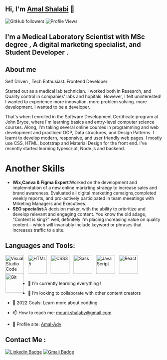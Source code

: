## Hi, I'm [Amal Shalabi](https://amalshalabi.github.io/Amal.Sh_CV22/)  👋

![GitHub followers](https://img.shields.io/github/followers/AmalShalabi?style=for-the-badge)
![Profile Views](https://komarev.com/ghpvc/?username=AmalShalabi&style=for-the-badge)

## I'm a Medical Laboratory Scientist with MSc degree , A digital marketing specialist, and Student Developer .


## About me 
Self Driven , Tech Enthusiast.
Frontend Developer

Started out as a medical lab technician. I worked both in Research, and Quality control in companies' labs and hopitals. However, I felt uninterested! I wanted to experience more innovation. more problem solving. more development. I wanted to be a developer.

That's when I enrolled in the Software Development Certificate program at John Bryce, where I'm learning basics and entry-level computer science courses. Along, I'm taking several online courses in programming and web development and practiced OOP, Data structures, and Design Patterns.
I learnt to develop modern, responsive, and user friendly web pages.
I mostly use CSS, HTML, bootstrap and Material Design for the front end.
I've recently started learning typescript, Node.js and backend. 



# Another Skills 
- **Wix,Canva & Figma Expert**:Worked on the development and implemntation of a new online markrting straegy to increase sales and brand awareness.
  Evaluated all digital marketing camaigns,completed weekly reports, and pro-actively participated in team meeatings with Mrketing Managers and Executives.
- **SEO specialist**:A decision maker, with the ability to prioritize and develop relevant and engaging content. You know the old adage, “Content is king?” well, definitely i'm  placing increasing value on quality content – which will invariably include keyword or phrases that increases traffic to a site.

## Languages and Tools:

<img align="left" alt="Visual Studio Code" width="60px" src="https://cdn.jsdelivr.net/gh/devicons/devicon/icons/vscode/vscode-original.svg" style="padding-right:10px;" />
<img align="left" alt="HTML5" width="60px" src="https://cdn.jsdelivr.net/gh/devicons/devicon/icons/html5/html5-original.svg" style="padding-right:10px;" />
<img align="left" alt="CSS3" width="60px" src="https://cdn.jsdelivr.net/gh/devicons/devicon/icons/css3/css3-original.svg" style="padding-right:10px;" />
<img align="left" alt="Sass" width="60px" src="https://cdn.jsdelivr.net/gh/devicons/devicon/icons/sass/sass-original.svg" style="padding-right:10px;" />
<img align="left" alt="JavaScript" width="60px" src="https://cdn.jsdelivr.net/gh/devicons/devicon/icons/javascript/javascript-original.svg" style="padding-right:10px;" />
<img align="left" alt="React" width="60px" src="https://cdn.jsdelivr.net/gh/devicons/devicon/icons/react/react-original.svg" style="padding-right:10px;" />
<img align="left" alt="Git" width="60px" src="https://cdn.jsdelivr.net/gh/devicons/devicon/icons/git/git-original.svg" style="padding-right:10px;" />

<br />
<br /><br />
<br />


- 🌱 I’m currently learning everything !
- 👯 I’m looking to collaborate with other content creators
- 🥅 2022 Goals: Learn more about codding

- 📫 How to reach me: mouni.shalaby@gmail.com
- 🎯 Profile site: [Amal-Adv](https://www.amal-adv.com/)

## Contact Me :
[![Linkedin Badge](https://img.shields.io/badge/-amalshalabi-blue?style=flat-square&logo=Linkedin&logoColor=white&link=https://www.linkedin.com/in/amal-shalabi-/)](https://www.linkedin.com/in/amal-shalabi-/) 
[![Gmail Badge](https://img.shields.io/badge/-mouni.shalaby@gmail.com-c14438?style=flat-square&logo=Gmail&logoColor=white&link=mailto:minal.vaity95@gmail.com)](mailto:mouni.shalaby@gmail.com)



